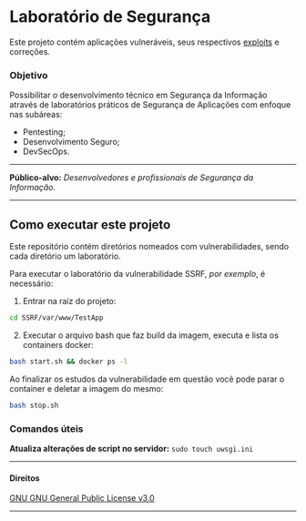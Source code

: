 # Laboratório de Segurança
Este projeto contém aplicações vulneráveis, seus respectivos [exploits](https://en.wikipedia.org/wiki/Exploit_(computer_security)) e correções.

### Objetivo
Possibilitar o desenvolvimento técnico em Segurança da Informação através de laboratórios práticos de Segurança de Aplicações com enfoque nas subáreas:
- Pentesting;
- Desenvolvimento Seguro;
- DevSecOps.

___
**Público-alvo:** _Desenvolvedores e profissionais de Segurança da Informação._
___

## Como executar este projeto
Este repositório contém diretórios nomeados com vulnerabilidades, sendo cada diretório um laboratório.

Para executar o laboratório da vulnerabilidade SSRF, _por exemplo_, é necessário:

1. Entrar na raíz do projeto:
```bash 
cd SSRF/var/www/TestApp
```

2. Executar o arquivo bash que faz build da imagem, executa e lista os containers docker:
```bash
bash start.sh && docker ps -l
```

Ao finalizar os estudos da vulnerabilidade em questão você pode parar o container e deletar a imagem do mesmo:
```bash
bash stop.sh
```

### Comandos úteis
**Atualiza alterações de script no servidor:** 
```sudo touch uwsgi.ini```

___
#### Direitos
[GNU GNU General Public License v3.0](/LICENSE)
___

